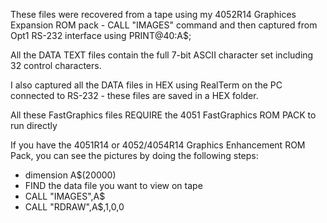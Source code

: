 These files were recovered from a tape using my 4052R14 Graphices Expansion ROM pack - CALL "IMAGES" command and then captured from Opt1 RS-232 interface using PRINT@40:A$;

All the DATA TEXT files contain the full 7-bit ASCII character set including 32 control characters.

I also captured all the DATA files in HEX using RealTerm on the PC connected to RS-232 - these files are saved in a HEX folder.

All these FastGraphics files REQUIRE the 4051 FastGraphics ROM PACK to run directly

If you have the 4051R14 or 4052/4054R14 Graphics Enhancement ROM Pack, you can see the pictures by doing the following steps:
- dimension A$(20000)
- FIND the data file you want to view on tape
- CALL "IMAGES",A$
- CALL "RDRAW",A$,1,0,0
